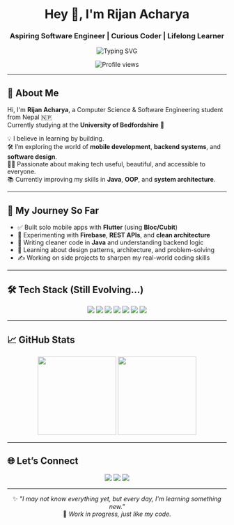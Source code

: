 <h1 align="center">Hey 👋, I'm Rijan Acharya</h1>
<h3 align="center">Aspiring Software Engineer | Curious Coder | Lifelong Learner</h3>

<p align="center">
  <img src="https://readme-typing-svg.demolab.com?font=Fira+Code&size=22&pause=1000&color=F76D57&center=true&vCenter=true&width=435&lines=Code.+Create.+Connect.;Learning+one+line+of+code+at+a+time.;Welcome+to+my+developer+journey!+🚀" alt="Typing SVG" />
</p>

<p align="center">
  <img src="https://komarev.com/ghpvc/?username=Rijan77&label=Profile%20Views&color=0e75b6&style=flat" alt="Profile views" />
</p>

---

## 🌱 About Me

Hi, I'm **Rijan Acharya**, a Computer Science & Software Engineering student from Nepal 🇳🇵  
Currently studying at the **University of Bedfordshire** 🏫  

💡 I believe in learning by building.  
🛠️ I’m exploring the world of **mobile development**, **backend systems**, and **software design**.  
👨‍💻 Passionate about making tech useful, beautiful, and accessible to everyone.  
📚 Currently improving my skills in **Java**, **OOP**, and **system architecture**.

---

## 🚧 My Journey So Far

- ✅ Built solo mobile apps with **Flutter** (using **Bloc/Cubit**)
- 🚀 Experimenting with **Firebase**, **REST APIs**, and **clean architecture**
- 📘 Writing cleaner code in **Java** and understanding backend logic
- 💭 Learning about design patterns, architecture, and problem-solving
- ✍️ Working on side projects to sharpen my real-world coding skills

---

## 🛠️ Tech Stack (Still Evolving...)

<p align="center">
  <img src="https://img.shields.io/badge/Java-ED8B00?style=for-the-badge&logo=java&logoColor=white"/>
  <img src="https://img.shields.io/badge/Flutter-02569B?style=for-the-badge&logo=flutter&logoColor=white"/>
  <img src="https://img.shields.io/badge/Dart-0175C2?style=for-the-badge&logo=dart&logoColor=white"/>
  <img src="https://img.shields.io/badge/Firebase-FFCA28?style=for-the-badge&logo=firebase&logoColor=black"/>
  <img src="https://img.shields.io/badge/C%23-239120?style=for-the-badge&logo=c-sharp&logoColor=white"/>
  <img src="https://img.shields.io/badge/GitHub-181717?style=for-the-badge&logo=github&logoColor=white"/>
  <img src="https://img.shields.io/badge/Figma-F24E1E?style=for-the-badge&logo=figma&logoColor=white"/>
</p>

---

## 📈 GitHub Stats

<p align="center">
  <img src="https://github-readme-stats.vercel.app/api?username=Rijan77&show_icons=true&theme=radical&hide_border=true&count_private=true" height="180"/>
  <img src="https://github-readme-streak-stats.herokuapp.com/?user=Rijan77&theme=radical&hide_border=true" height="180"/>
</p>

---

## 🌐 Let’s Connect

<p align="center">
  <a href="https://www.linkedin.com/in/rijan-acharya/"><img src="https://img.shields.io/badge/LinkedIn-Rijan_Acharya-0077B5?style=for-the-badge&logo=linkedin&logoColor=white"/></a>
  <a href="mailto:rijanacharya73@gmail.com"><img src="https://img.shields.io/badge/Email-rijanacharya73@gmail.com-D14836?style=for-the-badge&logo=gmail&logoColor=white"/></a>
  <a href="https://github.com/Rijan77"><img src="https://img.shields.io/badge/GitHub-Rijan77-181717?style=for-the-badge&logo=github&logoColor=white"/></a>
</p>

---

<div align="center">
  
✨ _"I may not know everything yet, but every day, I'm learning something new."_  
🚧 _Work in progress, just like my code._  
  
</div>
